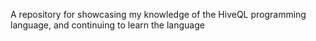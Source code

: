 A repository for showcasing my knowledge of the HiveQL programming language, and continuing to learn the language
